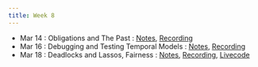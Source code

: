 ```yaml
---
title: Week 8
---
```


- Mar 14 : Obligations and The Past : [Notes](https://hackmd.io/@lfs/HyOP--tb9), [Recording](https://brown.zoom.us/rec/share/tx--Tq9JlbtSlXM4KLNWyBPR_9MDgoGnuJ9mMme17ZPGEJpqsAi-NNBJcM6HBoLs.zB_0WH64uz6FMzrS?startTime=1647266701000)
- Mar 16 : Debugging and Testing Temporal Models : [Notes](https://hackmd.io/@lfs/SkvsYIJz9), [Recording](https://brown.hosted.panopto.com/Panopto/Pages/Viewer.aspx?id=6675a873-bca0-4677-b9da-ae2900f645a6)
- Mar 18 : Deadlocks and Lassos, Fairness : [Notes](https://hackmd.io/@lfs/Sy79aChZq), [Recording](https://brown.hosted.panopto.com/Panopto/Pages/Viewer.aspx?id=3bb9c0f1-d693-4e69-ac7d-ae2900f645d2), [Livecode](https://drive.google.com/file/d/1qtfifGxZosSHaugPz6pxYdu8acXI_LIo/view?usp=sharing)
